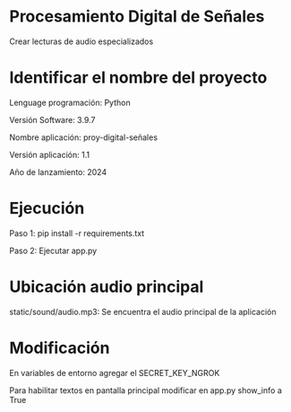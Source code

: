 # Procesamiento Digital de Señales
Crear lecturas de audio especializados

# Identificar el nombre del proyecto
Lenguage programación: Python

Versión Software: 3.9.7

Nombre aplicación: proy-digital-señales

Versión aplicación: 1.1

Año de lanzamiento: 2024

# Ejecución
Paso 1: pip install -r requirements.txt

Paso 2: Ejecutar app.py

# Ubicación audio principal
static/sound/audio.mp3: Se encuentra el audio principal de la aplicación

# Modificación
En variables de entorno agregar el SECRET_KEY_NGROK

Para habilitar textos en pantalla principal modificar en app.py show_info a True